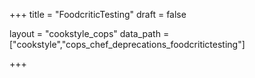 +++
title = "FoodcriticTesting"
draft = false

layout = "cookstyle_cops"
data_path = ["cookstyle","cops_chef_deprecations_foodcritictesting"]

+++

<!-- The content of this page is automatically generated from the
cops_chef_deprecations_foodcritictesting.yml file in github.com/chef/cookstyle/blob/main/docs-chef-io/data/cookstyle/. -->
